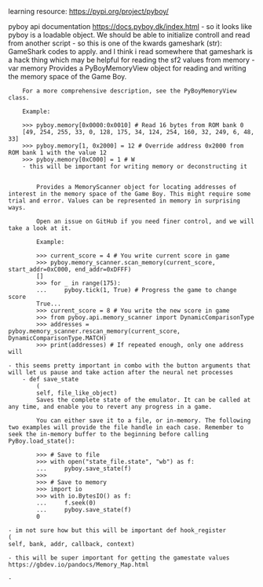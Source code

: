 learning resource: https://pypi.org/project/pyboy/

pyboy api documentation https://docs.pyboy.dk/index.html 
    - so it looks like pyboy is a loadable object. We should be able to initialize controll and read from another script 
    - so this is one of the kwards gameshark (str): GameShark codes to apply. and I think i read somewhere that gameshark is a hack thing which may be helpful for  reading the sf2 values from memory
    - var memory
        Provides a PyBoyMemoryView object for reading and writing the memory space of the Game Boy.

        For a more comprehensive description, see the PyBoyMemoryView class.

        Example:

        >>> pyboy.memory[0x0000:0x0010] # Read 16 bytes from ROM bank 0
        [49, 254, 255, 33, 0, 128, 175, 34, 124, 254, 160, 32, 249, 6, 48, 33]
        >>> pyboy.memory[1, 0x2000] = 12 # Override address 0x2000 from ROM bank 1 with the value 12
        >>> pyboy.memory[0xC000] = 1 # W
        - this will be important for writing memory or deconstructing it


            Provides a MemoryScanner object for locating addresses of interest in the memory space of the Game Boy. This might require some trial and error. Values can be represented in memory in surprising ways.

            Open an issue on GitHub if you need finer control, and we will take a look at it.

            Example:

            >>> current_score = 4 # You write current score in game
            >>> pyboy.memory_scanner.scan_memory(current_score, start_addr=0xC000, end_addr=0xDFFF)
            []
            >>> for _ in range(175):
            ...     pyboy.tick(1, True) # Progress the game to change score
            True...
            >>> current_score = 8 # You write the new score in game
            >>> from pyboy.api.memory_scanner import DynamicComparisonType
            >>> addresses = pyboy.memory_scanner.rescan_memory(current_score, DynamicComparisonType.MATCH)
            >>> print(addresses) # If repeated enough, only one address will 
    
    - this seems pretty important in combo with the button arguments that will let us pause and take action after the neural net processes 
        - def save_state
            (
            self, file_like_object)
            Saves the complete state of the emulator. It can be called at any time, and enable you to revert any progress in a game.

            You can either save it to a file, or in-memory. The following two examples will provide the file handle in each case. Remember to seek the in-memory buffer to the beginning before calling PyBoy.load_state():

            >>> # Save to file
            >>> with open("state_file.state", "wb") as f:
            ...     pyboy.save_state(f)
            >>>
            >>> # Save to memory
            >>> import io
            >>> with io.BytesIO() as f:
            ...     f.seek(0)
            ...     pyboy.save_state(f)
            0
            
    - im not sure how but this will be important def hook_register
    (
    self, bank, addr, callback, context)

    - this will be super important for getting the gamestate values https://gbdev.io/pandocs/Memory_Map.html 

    - 